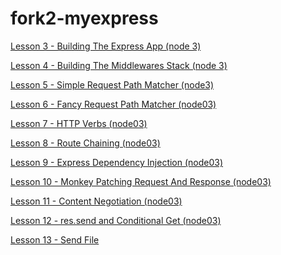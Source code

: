 fork2-myexpress
==============
[Lesson 3 - Building The Express App (node 3)](https://gist.github.com/hayeah/8f30bbc9e13761e8d9ed)

[Lesson 4 - Building The Middlewares Stack (node 3)](https://gist.github.com/hayeah/6bbe2bebf58ec9ae889a)

[Lesson 5 - Simple Request Path Matcher (node3)](https://gist.github.com/hayeah/5933719969b041b1cfff)

[Lesson 6 - Fancy Request Path Matcher (node03)](https://gist.github.com/hayeah/5a79837c9646b8398fd2)

[Lesson 7 - HTTP Verbs (node03)](https://gist.github.com/hayeah/8af3c2c52427c3e8b3bb)

[Lesson 8 - Route Chaining (node03)](https://gist.github.com/hayeah/f0bf015fdeb0a08ffce5)

[Lesson 9 - Express Dependency Injection (node03)](https://gist.github.com/hayeah/ff0c23ef1eb39f4dcd3a)

[Lesson 10 - Monkey Patching Request And Response (node03)](https://gist.github.com/hayeah/b136e7631deaa362a716)

[Lesson 11 - Content Negotiation (node03)](https://gist.github.com/hayeah/5b4f082bfc8ec24a268a)

[Lesson 12 - res.send and Conditional Get (node03)](https://gist.github.com/hayeah/095cb6bfa54879efddcf)

[Lesson 13 - Send File](https://gist.github.com/hayeah/420d15a0aa429e4cf2d2)
